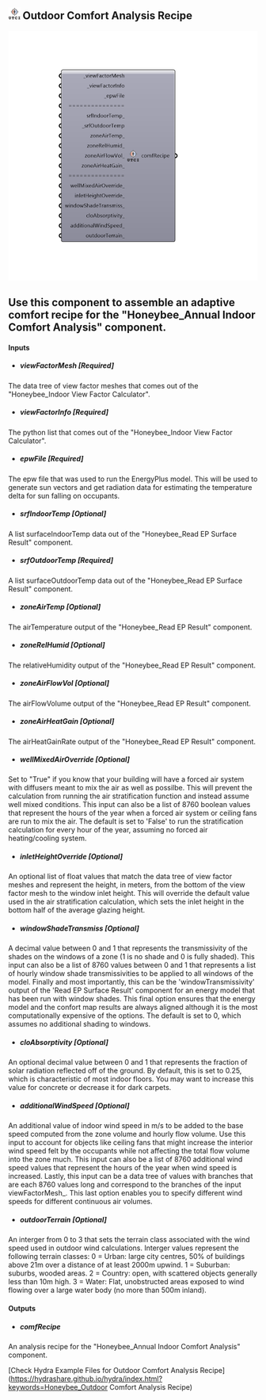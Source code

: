 ## ![](../../images/icons/Outdoor_Comfort_Analysis_Recipe.png) Outdoor Comfort Analysis Recipe

![](../../images/components/Outdoor_Comfort_Analysis_Recipe.png)

Use this component to assemble an adaptive comfort recipe for the "Honeybee_Annual Indoor Comfort Analysis" component.
 -
 

#### Inputs
* ##### viewFactorMesh [Required]
The data tree of view factor meshes that comes out of the  "Honeybee_Indoor View Factor Calculator".
* ##### viewFactorInfo [Required]
The python list that comes out of the  "Honeybee_Indoor View Factor Calculator".
* ##### epwFile [Required]
The epw file that was used to run the EnergyPlus model.  This will be used to generate sun vectors and get radiation data for estimating the temperature delta for sun falling on occupants.
* ##### srfIndoorTemp [Optional]
A list surfaceIndoorTemp data out of the "Honeybee_Read EP Surface Result" component.
* ##### srfOutdoorTemp [Required]
A list surfaceOutdoorTemp data out of the "Honeybee_Read EP Surface Result" component.
* ##### zoneAirTemp [Optional]
The airTemperature output of the "Honeybee_Read EP Result" component.
* ##### zoneRelHumid [Optional]
The relativeHumidity output of the "Honeybee_Read EP Result" component.
* ##### zoneAirFlowVol [Optional]
The airFlowVolume output of the "Honeybee_Read EP Result" component.
* ##### zoneAirHeatGain [Optional]
The airHeatGainRate output of the "Honeybee_Read EP Result" component.
* ##### wellMixedAirOverride [Optional]
Set to "True" if you know that your building will have a forced air system with diffusers meant to mix the air as well as possilbe.  This will prevent the calculation from running the air stratification function and instead assume well mixed conditions.  This input can also be a list of 8760 boolean values that represent the hours of the year when a forced air system or ceiling fans are run to mix the air.  The default is set to 'False' to run the stratification calculation for every hour of the year, assuming no forced air heating/cooling system.
* ##### inletHeightOverride [Optional]
An optional list of float values that match the data tree of view factor meshes and represent the height, in meters, from the bottom of the view factor mesh to the window inlet height.  This will override the default value used in the air stratification calculation, which sets the inlet height in the bottom half of the average glazing height.
* ##### windowShadeTransmiss [Optional]
A decimal value between 0 and 1 that represents the transmissivity of the shades on the windows of a zone (1 is no shade and 0 is fully shaded).  This input can also be a list of 8760 values between 0 and 1 that represents a list of hourly window shade transmissivities to be applied to all windows of the model. Finally and most importantly, this can be the 'windowTransmissivity' output of the 'Read EP Surface Result' component for an energy model that has been run with window shades.  This final option ensures that the energy model and the confort map results are always aligned although it is the most computationally expensive of the options.  The default is set to 0, which assumes no additional shading to windows. 
* ##### cloAbsorptivity [Optional]
An optional decimal value between 0 and 1 that represents the fraction of solar radiation reflected off of the ground.  By default, this is set to 0.25, which is characteristic of most indoor floors.  You may want to increase this value for concrete or decrease it for dark carpets.
* ##### additionalWindSpeed [Optional]
An additional value of indoor wind speed in m/s to be added to the base speed computed from the zone volume and hourly flow volume.  Use this input to account for objects like ceiling fans that might increase the interior wind speed felt by the occupants while not affecting the total flow volume into the zone much. This input can also be a list of 8760 additional wind speed values that represent the hours of the year when wind speed is increased.  Lastly, this input can be a data tree of values with branches that are each 8760 values long and correspond to the branches of the input viewFactorMesh_.  This last option enables you to specify different wind speeds for different continuous air volumes.
* ##### outdoorTerrain [Optional]
An interger from 0 to 3 that sets the terrain class associated with the wind speed used in outdoor wind calculations. Interger values represent the following terrain classes:
 0 = Urban: large city centres, 50% of buildings above 21m over a distance of at least 2000m upwind.
 1 = Suburban: suburbs, wooded areas.
 2 = Country: open, with scattered objects generally less than 10m high.
 3 = Water: Flat, unobstructed areas exposed to wind flowing over a large water body (no more than 500m inland).

#### Outputs
* ##### comfRecipe
An analysis recipe for the "Honeybee_Annual Indoor Comfort Analysis" component.


[Check Hydra Example Files for Outdoor Comfort Analysis Recipe](https://hydrashare.github.io/hydra/index.html?keywords=Honeybee_Outdoor Comfort Analysis Recipe)